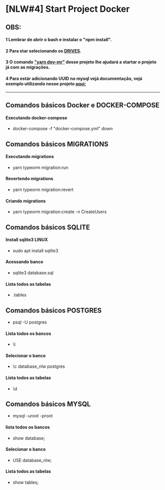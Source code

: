 # [NLW#4] Start Project Docker

## OBS: 
#### 1 Lembrar de abrir o bash e instalar o "npm install".
#### 2 Para star selecionando os [DRIVES](https://github.com/FranciscoWallison/nlw-04-nodejs/blob/main/docker-compose.yml#L21).
#### 3 O comando ["yarn dev-mr"](https://github.com/FranciscoWallison/nlw-04-nodejs/blob/main/nodejs/package.json#L10) desse projeto lhe ajudará a startar o projeto já com as migrações.
#### 4 Para estár adicionando UUID no mysql vejá documentação, vejá exemplo utilizando nesse projeto [aqui](https://github.com/FranciscoWallison/nlw-04-nodejs/blob/main/nodejs/src/database/migrations/1614094730404-CreateUsers.ts#L15);

_______
## Comandos básicos Docker e DOCKER-COMPOSE
#### Executando docker-compose 
- docker-compose -f "docker-compose.yml" down
## Comandos básicos MIGRATIONS
#### Executando migrations
 - yarn typeorm migration:run
#### Revertendo migrations
 - yarn typeorm migration:revert
#### Criando migrations
 - yarn typeorm migration:create -n CreateUsers

## Comandos básicos SQLITE
#### Install sqlite3 LINUX
- sudo apt install sqlite3
#### Acessando banco 
-  sqlite3 database.sql
#### Lista todos as tabelas
- .tables

## Comandos básicos POSTGRES
-  psql -U postgres
#### Lista todos os bancos
- \l
#### Selecionar o banco 
- \c database_nlw postgres
#### Lista todos as tabelas
- \d

## Comandos básicos MYSQL
- mysql -uroot -proot
#### lista todos os bancos
- show database;
#### Selecionar o banco 
- USE database_nlw;
#### Lista todos as tabelas
- show tables;
